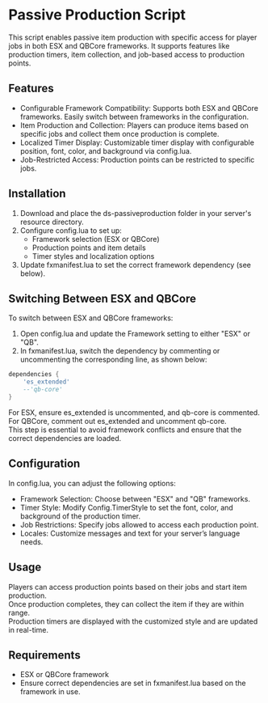 # Passive Production Script

This script enables passive item production with specific access for player jobs in both ESX and QBCore frameworks. It supports features like production timers, item collection, and job-based access to production points.

## Features

- Configurable Framework Compatibility: Supports both ESX and QBCore frameworks. Easily switch between frameworks in the configuration.
- Item Production and Collection: Players can produce items based on specific jobs and collect them once production is complete.
- Localized Timer Display: Customizable timer display with configurable position, font, color, and background via config.lua.
- Job-Restricted Access: Production points can be restricted to specific jobs.

## Installation

1. Download and place the ds-passiveproduction folder in your server's resource directory.
2. Configure config.lua to set up:
   - Framework selection (ESX or QBCore)
   - Production points and item details
   - Timer styles and localization options
3. Update fxmanifest.lua to set the correct framework dependency (see below).

## Switching Between ESX and QBCore

To switch between ESX and QBCore frameworks:

1. Open config.lua and update the Framework setting to either "ESX" or "QB".
2. In fxmanifest.lua, switch the dependency by commenting or uncommenting the corresponding line, as shown below:

```lua
dependencies {
    'es_extended'
    --'qb-core'
}
```

For ESX, ensure es_extended is uncommented, and qb-core is commented.  
For QBCore, comment out es_extended and uncomment qb-core.  
This step is essential to avoid framework conflicts and ensure that the correct dependencies are loaded.

## Configuration

In config.lua, you can adjust the following options:

- Framework Selection: Choose between "ESX" and "QB" frameworks.
- Timer Style: Modify Config.TimerStyle to set the font, color, and background of the production timer.
- Job Restrictions: Specify jobs allowed to access each production point.
- Locales: Customize messages and text for your server’s language needs.

## Usage

Players can access production points based on their jobs and start item production.  
Once production completes, they can collect the item if they are within range.  
Production timers are displayed with the customized style and are updated in real-time.

## Requirements

- ESX or QBCore framework  
- Ensure correct dependencies are set in fxmanifest.lua based on the framework in use.
